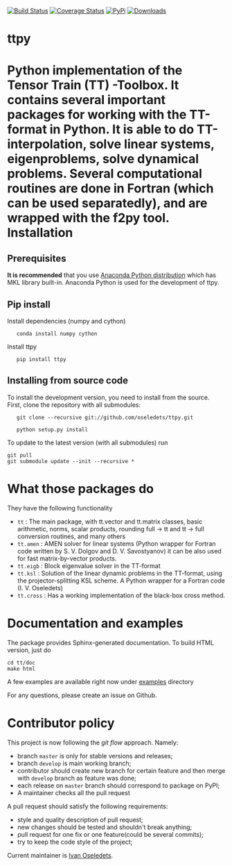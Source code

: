 [![Build Status](https://api.travis-ci.org/oseledets/ttpy.svg?style=flat-square)](https://travis-ci.org/oseledets/ttpy)
[![Coverage Status](https://img.shields.io/coveralls/oseledets/ttpy/master.svg?style=flat-square)](https://coveralls.io/r/oseledets/ttpy)
[![PyPi](https://img.shields.io/pypi/pyversions/ttpy.svg?style=flat-square)](https://pypi.python.org/pypi/ttpy/)
[![Downloads](https://img.shields.io/pypi/dm/ttpy.svg?style=flat-square)](https://pypi.python.org/pypi/ttpy/)

ttpy
====
Python implementation of the Tensor Train (TT) -Toolbox. It contains several
important packages for working with the TT-format
in Python. It is able to do TT-interpolation, solve linear systems, eigenproblems, solve dynamical problems. 
Several computational routines are done in Fortran (which can be used separatedly), and are wrapped with the f2py tool.
Installation
============
## Prerequisites

**It is recommended** that you use [Anaconda Python distribution](https://store.continuum.io/cshop/anaconda/) 
  which has MKL library built-in. Anaconda Python is used for the development  of ttpy.

## Pip install 
Install dependencies (numpy and cython)
```
   conda install numpy cython
```
Install ttpy
```
   pip install ttpy
```

## Installing from source code

To install the development version, you need to install from the source.
First, clone the repository with all submodules:
```
   git clone --recursive git://github.com/oseledets/ttpy.git
```
```
   python setup.py install
```
To update to the latest version (with all submodules) run
```
git pull
git submodule update --init --recursive *
```

What those packages do
======================

They have the following functionality

- `tt` : The main package, with tt.vector and tt.matrix classes, basic arithmetic,
       norms, scalar products, rounding full -> tt and tt -> full conversion routines, and many others
- `tt.amen` : AMEN solver for linear systems (Python wrapper for Fortran code written by S. V. Dolgov and D. V. Savostyanov) 
                it can be also used for fast matrix-by-vector products. 
- `tt.eigb` : Block eigenvalue solver in the TT-format 
- `tt.ksl` :  Solution of the linear dynamic problems in the TT-format, using the projector-splitting 
                KSL scheme. A Python wrapper for a Fortran code (I. V. Oseledets)
- `tt.cross` : Has a working implementation of the black-box cross method. 


Documentation and examples
==========================

The package provides Sphinx-generated documentation. To build HTML version, just do
```
cd tt/doc
make html
```

A few examples are available right now under [examples](examples/) directory


For any questions, please create an issue on Github.


Contributor policy
====================
This project is now following the _git flow_ approach. Namely:

- branch `master` is only for stable versions and releases;
- branch `develop` is main working branch;
- contributor should create new branch for certain feature and then merge with `develop` branch as feature was done;
- each release on `master` branch should correspond to package on PyPI;
- A maintainer checks all the pull request 

A pull request should satisfy the following requirements:
- style and quality description of pull request;
- new changes should be tested and shouldn't break anything;
- pull request for one fix or one feature(could be several commits);
- try to keep the code style of the project;

Current maintainer is [Ivan Oseledets](oseledets.github.io).




